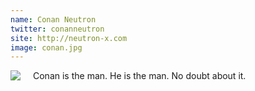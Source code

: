 ```yaml
---
name: Conan Neutron
twitter: conanneutron
site: http://neutron-x.com
image: conan.jpg
---
```


<img src="/images/people/{{page.image}}" style="float:left;margin:0 20px 20px 0;max-width:200px;max-height:200px;">

Conan is the man. He is the man. No doubt about it.
